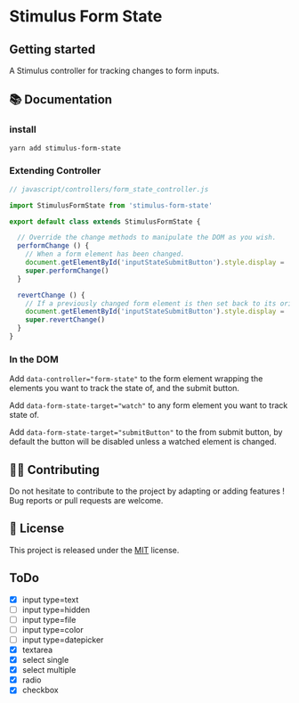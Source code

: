 # Stimulus Form State

## Getting started

A Stimulus controller for tracking changes to form inputs.

## 📚 Documentation

### install
```bash
yarn add stimulus-form-state
```

### Extending Controller
```javascript
// javascript/controllers/form_state_controller.js

import StimulusFormState from 'stimulus-form-state'

export default class extends StimulusFormState {

  // Override the change methods to manipulate the DOM as you wish.
  performChange () {
    // When a form element has been changed.
    document.getElementById('inputStateSubmitButton').style.display = 'inline'
    super.performChange()
  }

  revertChange () {
    // If a previously changed form element is then set back to its original state.
    document.getElementById('inputStateSubmitButton').style.display = 'none'
    super.revertChange()
  }
}

```

### In the DOM

Add `data-controller="form-state"` to the form element wrapping the elements you want to track the state of, and the submit button.

Add `data-form-state-target="watch"` to any form element you want to track state of.

Add `data-form-state-target="submitButton"` to the from submit button, by default the button will be disabled unless a watched element is changed.


## 👷‍♂️ Contributing

Do not hesitate to contribute to the project by adapting or adding features ! Bug reports or pull requests are welcome.

## 📝 License

This project is released under the [MIT](http://opensource.org/licenses/MIT) license.

## ToDo

- [x] input type=text
- [ ] input type=hidden
- [ ] input type=file
- [ ] input type=color
- [ ] input type=datepicker
- [x] textarea
- [x] select single
- [x] select multiple
- [x] radio
- [x] checkbox
